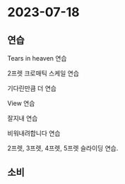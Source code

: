 # 2023-07-18

## 연습

Tears in heaven 연습

2프렛 크로매틱 스케일 연습

기다린만큼 더 연습

View 연습

잘지내 연습

비워내려합니다 연습

2프렛, 3프렛, 4프렛, 5프렛 슬라이딩 연습. 



## 소비
